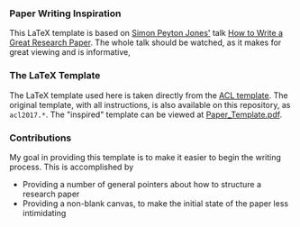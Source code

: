 ### Paper Writing Inspiration
This LaTeX template is based on [Simon Peyton Jones'](https://www.microsoft.com/en-us/research/people/simonpj/) talk [How to Write a Great Research Paper](https://www.youtube.com/watch?v=g3dkRsTqdDA&t=1621s). The whole talk should be watched, as it makes for great viewing and is informative,

### The LaTeX Template
The LaTeX template used here is taken directly from the [ACL template](http://acl2017.org/calls/papers/#paper-submission-and-templates). The original template, with all instructions, is also available on this repository, as `acl2017.*`. The "inspired" template can be viewed at [Paper_Template.pdf](https://github.com/angoodkind/paper_inspiration/blob/master/Paper_Template.pdf).

### Contributions
My goal in providing this template is to make it easier to begin the writing process. This is accomplished by
* Providing a number of general pointers about how to structure a research paper
* Providing a non-blank canvas, to make the initial state of the paper less intimidating
